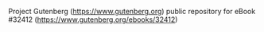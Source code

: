 Project Gutenberg (https://www.gutenberg.org) public repository for eBook #32412 (https://www.gutenberg.org/ebooks/32412)
